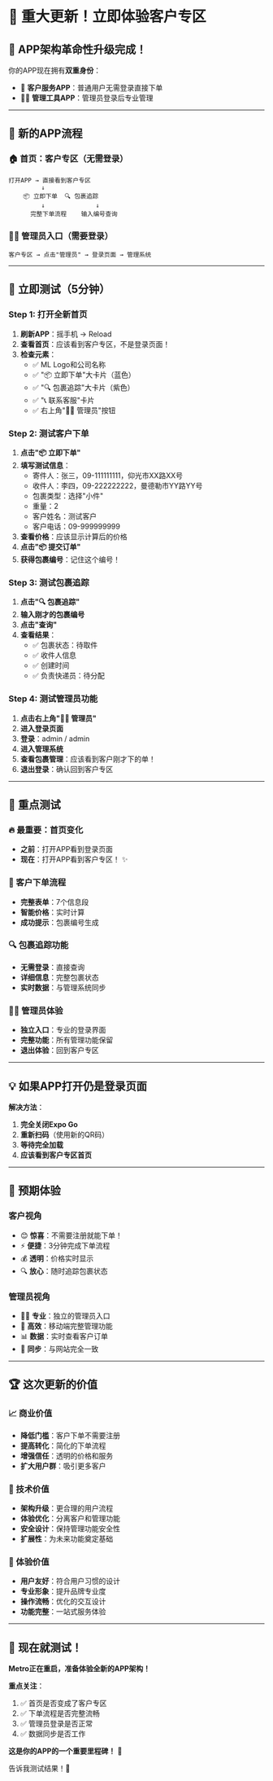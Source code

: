 # 🎉 **重大更新！立即体验客户专区**

## 🚀 **APP架构革命性升级完成！**

你的APP现在拥有**双重身份**：
- 👥 **客户服务APP**：普通用户无需登录直接下单
- 👨‍💼 **管理工具APP**：管理员登录后专业管理

---

## 📱 **新的APP流程**

### **🏠 首页：客户专区**（无需登录）
```
打开APP → 直接看到客户专区
         ↓
    📦 立即下单  🔍 包裹追踪
         ↓              ↓
      完整下单流程    输入编号查询
```

### **👨‍💼 管理员入口**（需要登录）
```
客户专区 → 点击"管理员" → 登录页面 → 管理系统
```

---

## 🧪 **立即测试（5分钟）**

### **Step 1: 打开全新首页**
1. **刷新APP**：摇手机 → Reload
2. **查看首页**：应该看到客户专区，不是登录页面！
3. **检查元素**：
   - ✅ ML Logo和公司名称
   - ✅ "📦 立即下单"大卡片（蓝色）
   - ✅ "🔍 包裹追踪"大卡片（紫色）
   - ✅ "📞 联系客服"卡片
   - ✅ 右上角"👨‍💼 管理员"按钮

### **Step 2: 测试客户下单**
1. **点击"📦 立即下单"**
2. **填写测试信息**：
   - 寄件人：张三，09-111111111，仰光市XX路XX号
   - 收件人：李四，09-222222222，曼德勒市YY路YY号
   - 包裹类型：选择"小件"
   - 重量：2
   - 客户姓名：测试客户
   - 客户电话：09-999999999
3. **查看价格**：应该显示计算后的价格
4. **点击"📦 提交订单"**
5. **获得包裹编号**：记住这个编号！

### **Step 3: 测试包裹追踪**
1. **点击"🔍 包裹追踪"**
2. **输入刚才的包裹编号**
3. **点击"查询"**
4. **查看结果**：
   - ✅ 包裹状态：待取件
   - ✅ 收件人信息
   - ✅ 创建时间
   - ✅ 负责快递员：待分配

### **Step 4: 测试管理员功能**
1. **点击右上角"👨‍💼 管理员"**
2. **进入登录页面**
3. **登录**：admin / admin
4. **进入管理系统**
5. **查看包裹管理**：应该看到客户刚才下的单！
6. **退出登录**：确认回到客户专区

---

## 🎯 **重点测试**

### **🔥 最重要：首页变化**
- **之前**：打开APP看到登录页面
- **现在**：打开APP看到客户专区！ ✨

### **🛒 客户下单流程**
- **完整表单**：7个信息段
- **智能价格**：实时计算
- **成功提示**：包裹编号生成

### **🔍 包裹追踪功能**
- **无需登录**：直接查询
- **详细信息**：完整包裹状态
- **实时数据**：与管理系统同步

### **👨‍💼 管理员体验**
- **独立入口**：专业的登录界面
- **完整功能**：所有管理功能保留
- **退出体验**：回到客户专区

---

## 💡 **如果APP打开仍是登录页面**

**解决方法**：
1. **完全关闭Expo Go**
2. **重新扫码**（使用新的QR码）
3. **等待完全加载**
4. **应该看到客户专区首页**

---

## 🌟 **预期体验**

### **客户视角**
- 😊 **惊喜**：不需要注册就能下单！
- ⚡ **便捷**：3分钟完成下单流程
- 💰 **透明**：价格实时显示
- 🔍 **放心**：随时追踪包裹状态

### **管理员视角**
- 👨‍💼 **专业**：独立的管理员入口
- 🎯 **高效**：移动端完整管理功能
- 📊 **数据**：实时查看客户订单
- 🔄 **同步**：与网站完全一致

---

## 🏆 **这次更新的价值**

### **📈 商业价值**
- **降低门槛**：客户下单不需要注册
- **提高转化**：简化的下单流程
- **增强信任**：透明的价格和服务
- **扩大用户群**：吸引更多客户

### **💎 技术价值**
- **架构升级**：更合理的用户流程
- **体验优化**：分离客户和管理功能
- **安全设计**：保持管理功能安全性
- **扩展性**：为未来功能奠定基础

### **🎨 体验价值**
- **用户友好**：符合用户习惯的设计
- **专业形象**：提升品牌专业度
- **操作流畅**：优化的交互设计
- **功能完整**：一站式服务体验

---

## 🎯 **现在就测试！**

**Metro正在重启，准备体验全新的APP架构！**

**重点关注**：
1. ✅ 首页是否变成了客户专区
2. ✅ 下单流程是否完整流畅
3. ✅ 管理员登录是否正常
4. ✅ 数据同步是否工作

**这是你的APP的一个重要里程碑！** 🎊

告诉我测试结果！🚀
